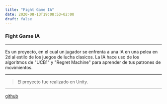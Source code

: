 ```yaml
---
title: "Fight Game IA"
date: 2020-08-13T19:08:53+02:00
draft: false
---
```


### Fight Game IA

------------


Es un proyecto, en el cual un jugador se enfrenta a una IA en una pelea en 2d al estilo de los juegos de lucha clasicos.
La IA hace uso de los algoritmos de "UCB1" y "Regret Machine" para aprender de tus patrones de movimientos.

------------


>El proyecto fue realizado en Unity.

------------


[github](https://github.com/JorgeBarcena3/Fight-Game-IA "github")

